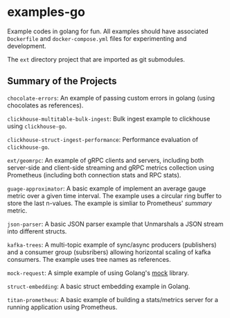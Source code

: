 # examples-go
Example codes in golang for fun. All examples should have associated `Dockerfile` and `docker-compose.yml` files for experimenting and development.

The `ext` directory project that are imported as git submodules.

## Summary of the Projects
`chocolate-errors`: An example of passing custom errors in golang (using chocolates as references).

`clickhouse-multitable-bulk-ingest`: Bulk ingest example to clickhouse using `clickhouse-go`.

`clickhouse-struct-ingest-performance`:  Performance evaluation of `clickhouse-go`.

`ext/geomrpc`: An example of gRPC clients and servers, including both server-side and client-side streaming and gRPC metrics collection using Prometheus (including both connection stats and RPC stats).

`guage-approximator`: A basic example of implement an average gauge metric over a given time interval. The example uses a circular ring buffer to store the last n-values. The example is simliar to Prometheus' *summary* metric.

`json-parser`: A basic JSON parser example that Unmarshals a JSON stream into different structs.

`kafka-trees`: A multi-topic example of sync/async producers (publishers) and a consumer group (subsribers) allowing horizontal scaling of kafka consumers. The example uses tree names as references.

`mock-request`: A simple example of using Golang's [mock](https://github.com/golang/mock) library.

`struct-embedding`: A basic struct embedding example in Golang.

`titan-prometheus`: A basic example of building a stats/metrics server for a running application using Prometheus.
